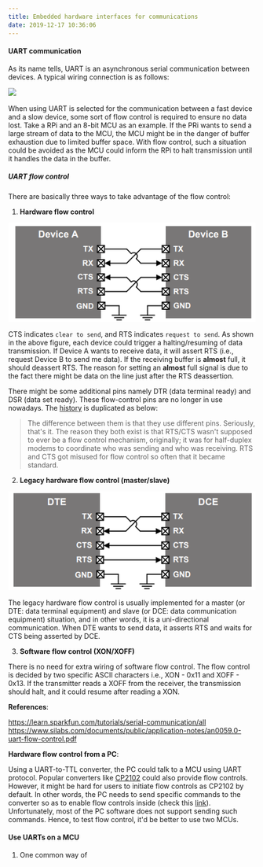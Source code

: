 ```yaml
---
title: Embedded hardware interfaces for communications
date: 2019-12-17 10:36:06
---
```


#### **UART communication**

As its name tells, UART is an asynchronous serial communication between devices. A typical wiring connection is as follows:

  <img src="https://cn.bing.com/th?id=OIP.LAOk3F5k2VOtBlej8nQ3IgHaDo&pid=Api&rs=1" width="250" style="border-style: none">

When using UART is selected for the communication between a fast device and a slow device, some sort of flow control is required to ensure no data lost. Take a RPi and an 8-bit MCU as an example. If the PRi wants to send a large stream of data to the MCU, the MCU might be in the danger of buffer exhaustion due to limited buffer space. With flow control, such a situation could be avoided as the MCU could inform the RPi to halt transmission until it handles the data in the buffer.

##### UART flow control

There are basically three ways to take advantage of the flow control:

1. **Hardware flow control**

![Hardware flow control](https://github.com/TonyZhaoyu/blog_source/blob/master/pics/Hardware%20flow%20control.png?raw=true)

  CTS indicates `clear to send`, and RTS indicates `request to send`. As shown in the above figure, each device could trigger a halting/resuming of data transmission. If Device A wants to receive data, it will assert RTS (i.e., request Device B to send me data). If the receiving buffer is **almost** full, it should deassert RTS. The reason for setting an **almost** full signal is due to the fact there might be data on the line just after the RTS deassertion.

  There might be some additional pins namely DTR (data terminal ready) and DSR (data set ready). These flow-control pins are no longer in use nowadays. The [history](https://stackoverflow.com/questions/957337/what-is-the-difference-between-dtr-dsr-and-rts-cts-flow-control) is duplicated as below:
  >The difference between them is that they use different pins. Seriously, that's it. The reason they both exist is that RTS/CTS wasn't supposed to ever be a flow control mechanism, originally; it was for half-duplex modems to coordinate who was sending and who was receiving. RTS and CTS got misused for flow control so often that it became standard.

2. **Legacy hardware flow control (master/slave)**

![Legacy hardware flow control](https://github.com/TonyZhaoyu/blog_source/blob/master/pics/Legacy%20hardware%20flow%20control.png?raw=true)

  The legacy hardware flow control is usually implemented for a master (or DTE: data terminal equipment) and slave (or DCE: data communication equipment) situation, and in other words, it is a uni-directional communication. When DTE wants to send data, it asserts RTS and waits for CTS being asserted by DCE.

3. **Software flow control (XON/XOFF)**

  There is no need for extra wiring of software flow control. The flow control is decided by two specific ASCII characters i.e., XON - 0x11 and XOFF - 0x13. If the transmitter reads a XOFF from the receiver, the transmission should halt, and it could resume after reading a XON.

**References**:

<https://learn.sparkfun.com/tutorials/serial-communication/all>
<https://www.silabs.com/documents/public/application-notes/an0059.0-uart-flow-control.pdf>

**Hardware flow control from a PC**:

Using a UART-to-TTL converter, the PC could talk to a MCU using UART protocol. Popular converters like [CP2102](https://www.silabs.com/documents/public/data-sheets/CP2102-9.pdf) could also provide flow controls. However, it might be hard for users to initiate flow controls as CP2102 by default. In other words, the PC needs to send specific commands to the converter so as to enable flow controls inside (check this [link](https://www.silabs.com/community/interface/forum.topic.html/cp2102_rts_cts_quest-PhJX)). Unfortunately, most of the PC software does not support sending such commands. Hence, to test flow control, it'd be better to use two MCUs.

#### Use UARTs on a MCU

1. One common way of 
